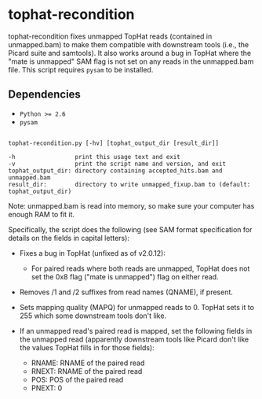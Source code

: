tophat-recondition
==================

tophat-recondition fixes unmapped TopHat reads (contained in unmapped.bam) to make them compatible with downstream tools
(i.e., the Picard suite and samtools).  It also works around a bug in TopHat where
the "mate is unmapped" SAM flag is not set on any reads in the unmapped.bam file.  This script requires ```pysam``` to be installed.

Dependencies
------------

- ```Python >= 2.6```
- ```pysam```

 ```Usage:

tophat-recondition.py [-hv] [tophat_output_dir [result_dir]]

-h                 print this usage text and exit
-v                 print the script name and version, and exit
tophat_output_dir: directory containing accepted_hits.bam and unmapped.bam
result_dir:        directory to write unmapped_fixup.bam to (default: tophat_output_dir)
```

Note: unmapped.bam is read into memory, so make sure your computer has enough RAM to fit it.

Specifically, the script does the following (see SAM format specification for details on the fields in capital letters):

- Fixes a bug in TopHat (unfixed as of v2.0.12):
  * For paired reads where both reads are unmapped, TopHat does not set the 0x8 flag ("mate is unmapped") flag on either read.

- Removes /1 and /2 suffixes from read names (QNAME), if present.

- Sets mapping quality (MAPQ) for unmapped reads to 0.  TopHat sets it to 255 which some downstream tools don't like.

- If an unmapped read's paired read is mapped, set the following fields in the unmapped read (apparently downstream tools like Picard don't like the values TopHat fills in for those fields):
  * RNAME: RNAME of the paired read
  * RNEXT: RNAME of the paired read
  * POS:   POS of the paired read
  * PNEXT: 0
